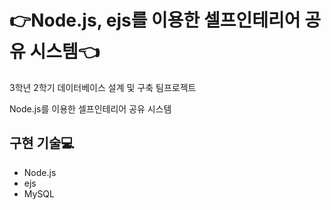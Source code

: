 # :point_right:Node.js, ejs를 이용한 셀프인테리어 공유 시스템:point_left:

3학년 2학기 데이터베이스 설계 및 구축 팀프로젝트

Node.js를 이용한 셀프인테리어 공유 시스템

## 구현 기술:computer:
* Node.js
* ejs
* MySQL

